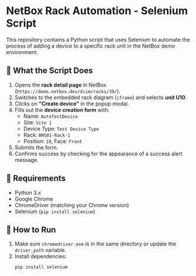 # NetBox Rack Automation - Selenium Script

This repository contains a Python script that uses Selenium to automate the process of adding a device to a specific rack unit in the NetBox demo environment.

## 🔧 What the Script Does

1. Opens the **rack detail page** in NetBox (`https://demo.netbox.dev/dcim/racks/39/`).
2. Switches to the embedded rack diagram (`iframe`) and selects **unit U10**.
3. Clicks on **"Create device"** in the popup modal.
4. Fills out the **device creation form** with:
   - Name: `AutoTestDevice`
   - Site: `Site 1`
   - Device Type: `Test Device Type`
   - Rack: `AMS01-Rack-1`
   - Position: `10`, Face: `Front`
5. Submits the form.
6. Confirms success by checking for the appearance of a success alert message.

## 🧰 Requirements

- Python 3.x
- Google Chrome
- ChromeDriver (matching your Chrome version)
- Selenium (`pip install selenium`)

## 🚀 How to Run

1. Make sure `chromedriver.exe` is in the same directory or update the `driver_path` variable.
2. Install dependencies:
   ```bash
   pip install selenium
